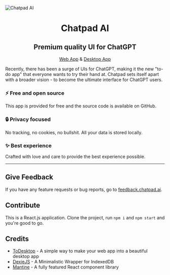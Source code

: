 ![Chatpad AI](./banner.png)

<h1 align="center">Chatpad AI</h1>
<h2 align="center">Premium quality UI for ChatGPT</h2>
<!-- <p align="center"><a href="https://chatpad.ai">Web App</a> & <a href="https://download.chatpad.ai">Desktop App</a></p> -->
<p align="center"><a href="https://chatpad.ai">Web App</a> & <a href="https://dl.todesktop.com/230313oyppkw40a">Desktop App</a></p>

Recently, there has been a surge of UIs for ChatGPT, making it the new "to-do app" that everyone wants to try their hand at. Chatpad sets itself apart with a broader vision - to become the ultimate interface for ChatGPT users.

### ⚡️ Free and open source

This app is provided for free and the source code is available on GitHub.

### 🔒 Privacy focused

No tracking, no cookies, no bullshit. All your data is stored locally.

### ✨ Best experience

Crafted with love and care to provide the best experience possible.

---

## Give Feedback

If you have any feature requests or bug reports, go to [feedback.chatpad.ai](https://feedback.chatpad.ai).

## Contribute

This is a React.js application. Clone the project, run `npm i` and `npm start` and you're good to go.

## Credits

- [ToDesktop](https://todesktop.com) - A simple way to make your web app into a beautiful desktop app
- [DexieJS](https://dexie.org) - A Minimalistic Wrapper for IndexedDB
- [Mantine](https://mantine.dev) - A fully featured React component library
